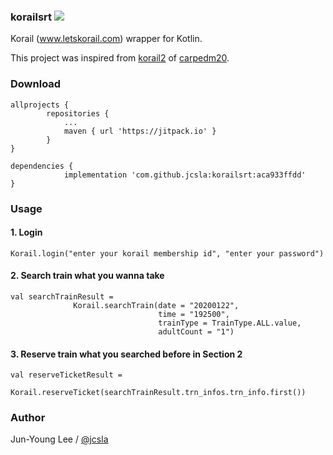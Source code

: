 ### korailsrt [![](https://jitpack.io/v/jcsla/korailsrt.svg)](https://jitpack.io/#jcsla/korailsrt)
Korail (www.letskorail.com) wrapper for Kotlin.

This project was inspired from  [korail2](https://github.com/carpedm20/korail2) of [carpedm20](https://github.com/carpedm20).

### Download
```
allprojects {
		repositories {
			...
			maven { url 'https://jitpack.io' }
		}
}

dependencies {
	        implementation 'com.github.jcsla:korailsrt:aca933ffdd'
}
```

### Usage ###
#### 1. Login ####
```
Korail.login("enter your korail membership id", "enter your password")
```
#### 2. Search train what you wanna take ####
```
val searchTrainResult =
              Korail.searchTrain(date = "20200122",
                                 time = "192500",
                                 trainType = TrainType.ALL.value,
                                 adultCount = "1")
```
#### 3. Reserve train what you searched before in Section 2 ####
```
val reserveTicketResult =
              Korail.reserveTicket(searchTrainResult.trn_infos.trn_info.first())
```

### Author
Jun-Young Lee / [@jcsla](https://github.com/jcsla)
